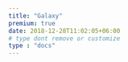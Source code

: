 ```yaml
---
title: "Galaxy"
premium: true
date: 2018-12-28T11:02:05+06:00 
# type dont remove or customize
type : "docs"
---
```

